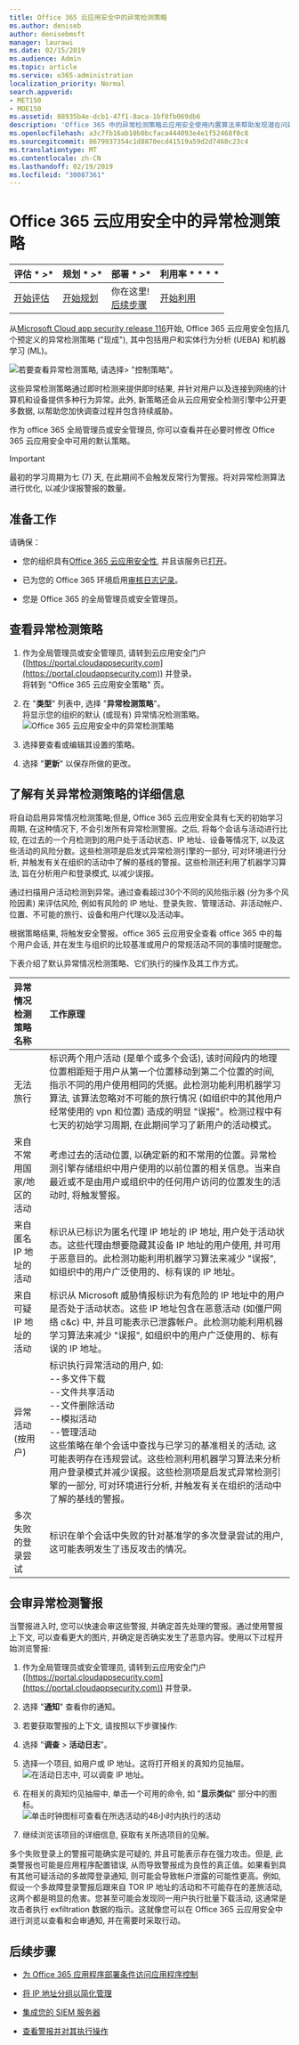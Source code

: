 ```yaml
---
title: Office 365 云应用安全中的异常检测策略
ms.author: deniseb
author: denisebmsft
manager: laurawi
ms.date: 02/15/2019
ms.audience: Admin
ms.topic: article
ms.service: o365-administration
localization_priority: Normal
search.appverid:
- MET150
- MOE150
ms.assetid: 88935b4e-dcb1-47f1-8aca-1bf8fb069db6
description: 'Office 365 中的异常检测策略云应用安全使用内置算法来帮助发现潜在问题。您应该至少有一个异常检测策略, 您可以使用筛选器调整 (在创建时)。 '
ms.openlocfilehash: a3c7fb16ab10b0bcfaca444093e4e1f52468f0c8
ms.sourcegitcommit: 8679937354c1d8870ecd41519a59d2d7468c23c4
ms.translationtype: MT
ms.contentlocale: zh-CN
ms.lasthandoff: 02/19/2019
ms.locfileid: "30087361"
---
```

# <a name="anomaly-detection-policies-in-office-365-cloud-app-security"></a>Office 365 云应用安全中的异常检测策略

|评估 * *\>**|规划 * *\>**|部署 * *\>**|利用率 * * * *|
|:-----|:-----|:-----|:-----|
|[开始评估](office-365-cas-overview.md) <br/> |[开始规划](get-ready-for-office-365-cas.md) <br/> |你在这里!  <br/> [后续步骤](ocas-conditional-access-app-control.md) <br/> |[开始利用](utilization-activities-for-ocas.md) <br/> |
   
从[Microsoft Cloud app security release 116](new-in-office-365-cas-2018.md#office-365-cloud-app-security-release-116)开始, Office 365 云应用安全包括几个预定义的异常检测策略 ("现成"), 其中包括用户和实体行为分析 (UEBA) 和机器学习 (ML)。
  
![若要查看异常检测策略, 请选择\> "控制策略"。](media/9663baa5-98bf-45e0-9458-6e572b43ec72.png)
  
这些异常检测策略通过即时检测来提供即时结果, 并针对用户以及连接到网络的计算机和设备提供多种行为异常。此外, 新策略还会从云应用安全检测引擎中公开更多数据, 以帮助您加快调查过程并包含持续威胁。
  
作为 office 365 全局管理员或安全管理员, 你可以查看并在必要时修改 Office 365 云应用安全中可用的默认策略。
  
 > [!IMPORTANT]
> 最初的学习周期为七 (7) 天, 在此期间不会触发反常行为警报。将对异常检测算法进行优化, 以减少误报警报的数量。 
  
## <a name="before-you-begin"></a>准备工作

请确保：
  
- 您的组织具有[Office 365 云应用安全性](office-365-cas-overview.md), 并且该服务已[打开](turn-on-office-365-cas.md)。
    
- 已为您的 Office 365 环境启用[审核日志记录](turn-audit-log-search-on-or-off.md)。 
    
- 您是 Office 365 的全局管理员或安全管理员。
    
## <a name="view-your-anomaly-detection-policies"></a>查看异常检测策略

1. 作为全局管理员或安全管理员, 请转到云应用安全门户 ([https://portal.cloudappsecurity.com](https://portal.cloudappsecurity.com)) 并登录。<br>将转到 "Office 365 云应用安全策略" 页。
    
2. 在 "**类型**" 列表中, 选择 "**异常检测策略**"。<br>将显示您的组织的默认 (或现有) 异常情况检测策略。<br>![Office 365 云应用安全中的异常检测策略](media/2e0ee770-787a-4d4a-bea8-389dc765d4c6.png)
  
3. 选择要查看或编辑其设置的策略。
    
4. 选择 "**更新**" 以保存所做的更改。 
    
## <a name="learn-more-about-anomaly-detection-policies"></a>了解有关异常检测策略的详细信息

将自动启用异常情况检测策略;但是, Office 365 云应用安全具有七天的初始学习周期, 在这种情况下, 不会引发所有异常检测警报。之后, 将每个会话与活动进行比较, 在过去的一个月检测到的用户处于活动状态、IP 地址、设备等情况下, 以及这些活动的风险分数。这些检测项是启发式异常检测引擎的一部分, 可对环境进行分析, 并触发有关在组织的活动中了解的基线的警报。这些检测还利用了机器学习算法, 旨在分析用户和登录模式, 以减少误报。
  
通过扫描用户活动检测到异常。通过查看超过30个不同的风险指示器 (分为多个风险因素) 来评估风险, 例如有风险的 IP 地址、登录失败、管理活动、非活动帐户、位置、不可能的旅行、设备和用户代理以及活动率。
  
根据策略结果, 将触发安全警报。office 365 云应用安全查看 office 365 中的每个用户会话, 并在发生与组织的比较基准或用户的常规活动不同的事情时提醒您。
  
下表介绍了默认异常情况检测策略、它们执行的操作及其工作方式。
  
|**异常情况检测策略名称**|**工作原理**|
|:-----|:-----|
|无法旅行  <br/> |标识两个用户活动 (是单个或多个会话), 该时间段内的地理位置相距短于用户从第一个位置移动到第二个位置的时间, 指示不同的用户使用相同的凭据。此检测功能利用机器学习算法, 该算法忽略对不可能的旅行情况 (如组织中的其他用户经常使用的 vpn 和位置) 造成的明显 "误报"。检测过程中有七天的初始学习周期, 在此期间学习了新用户的活动模式。  <br/> |
|来自不常用国家/地区的活动  <br/> |考虑过去的活动位置, 以确定新的和不常用的位置。异常检测引擎存储组织中用户使用的以前位置的相关信息。当来自最近或不是由用户或组织中的任何用户访问的位置发生的活动时, 将触发警报。  <br/> |
|来自匿名 IP 地址的活动  <br/> |标识从已标识为匿名代理 IP 地址的 IP 地址, 用户处于活动状态。这些代理由想要隐藏其设备 IP 地址的用户使用, 并可用于恶意目的。此检测功能利用机器学习算法来减少 "误报", 如组织中的用户广泛使用的、标有误的 IP 地址。  <br/> |
|来自可疑 IP 地址的活动  <br/> |标识从 Microsoft 威胁情报标识为有危险的 IP 地址中的用户是否处于活动状态。这些 IP 地址包含在恶意活动 (如僵尸网络 c&amp;c) 中, 并且可能表示已泄露帐户。此检测功能利用机器学习算法来减少 "误报", 如组织中的用户广泛使用的、标有误的 IP 地址。  <br/> |
|异常活动 (按用户)  <br/> | 标识执行异常活动的用户, 如:  <br/>  --多文件下载  <br/>  --文件共享活动  <br/>  --文件删除活动  <br/>  --模拟活动  <br/>  --管理活动  <br/>  这些策略在单个会话中查找与已学习的基准相关的活动, 这可能表明存在违规尝试。这些检测利用机器学习算法来分析用户登录模式并减少误报。这些检测项是启发式异常检测引擎的一部分, 可对环境进行分析, 并触发有关在组织的活动中了解的基线的警报。  <br/> |
|多次失败的登录尝试  <br/> |标识在单个会话中失败的针对基准学的多次登录尝试的用户, 这可能表明发生了违反攻击的情况。  <br/> |
   
## <a name="triage-anomaly-detection-alerts"></a>会审异常检测警报

当警报进入时, 您可以快速会审这些警报, 并确定首先处理的警报。通过使用警报上下文, 可以查看更大的图片, 并确定是否确实发生了恶意内容。使用以下过程开始浏览警报:
  
1. 作为全局管理员或安全管理员, 请转到云应用安全门户 ([https://portal.cloudappsecurity.com](https://portal.cloudappsecurity.com)) 并登录。 
    
2. 选择 "**通知**" 查看你的通知。 
    
3. 若要获取警报的上下文, 请按照以下步骤操作:
    
4. 选择 "**调查** \> **活动日志**"。
    
5. 选择一个项目, 如用户或 IP 地址。这将打开相关的真知灼见抽屉。<br>![在活动日志中, 可以调查 IP 地址。](media/32a727c5-e406-4fe2-9443-c1a7fb6628fc.png)
  
6. 在相关的真知灼见抽屉中, 单击一个可用的命令, 如 "**显示类似**" 部分中的图标。<br> ![单击时钟图标可查看在所选活动的48小时内执行的活动](media/c6c96aa0-98e5-4205-8873-45f8d6fd0843.png)
  
7. 继续浏览该项目的详细信息, 获取有关所选项目的见解。
    
多个失败登录上的警报可能确实是可疑的, 并且可能表示存在强力攻击。但是, 此类警报也可能是应用程序配置错误, 从而导致警报成为良性的真正值。如果看到具有其他可疑活动的多故障登录通知, 则可能会导致帐户泄露的可能性更高。例如, 假设一个多故障登录警报后跟来自 TOR IP 地址的活动和不可能存在的差旅活动, 这两个都是明显的危害。您甚至可能会发现同一用户执行批量下载活动, 这通常是攻击者执行 exfiltration 数据的指示。这就像您可以在 Office 365 云应用安全中进行浏览以查看和会审通知, 并在需要时采取行动。
  
## <a name="next-steps"></a>后续步骤

- [为 Office 365 应用程序部署条件访问应用程序控制](ocas-deploy-conditional-access-app-control.md)

- [将 IP 地址分组以简化管理](group-your-ip-addresses-in-ocas.md)

- [集成您的 SIEM 服务器](integrate-your-siem-server-with-office-365-cas.md)
    
- [查看警报并对其执行操作](review-office-365-cas-alerts.md)
    
    


